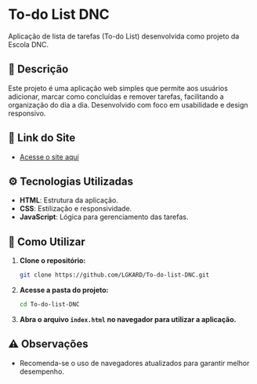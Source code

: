 # To-do List DNC

Aplicação de lista de tarefas (To-do List) desenvolvida como projeto da Escola DNC.

## 📌 Descrição

Este projeto é uma aplicação web simples que permite aos usuários adicionar, marcar como concluídas e remover tarefas, facilitando a organização do dia a dia. Desenvolvido com foco em usabilidade e design responsivo.

## 🔗 Link do Site

- [Acesse o site aqui](https://to-do-list-dnc.netlify.app/)

## ⚙️ Tecnologias Utilizadas

- **HTML**: Estrutura da aplicação.
- **CSS**: Estilização e responsividade.
- **JavaScript**: Lógica para gerenciamento das tarefas.

## 🚀 Como Utilizar

1. **Clone o repositório:**

   ```bash
   git clone https://github.com/LGKARD/To-do-list-DNC.git
   ```

2. **Acesse a pasta do projeto:**

   ```bash
   cd To-do-list-DNC
   ```

3. **Abra o arquivo `index.html` no navegador para utilizar a aplicação.**

## ⚠️ Observações

- Recomenda-se o uso de navegadores atualizados para garantir melhor desempenho.


